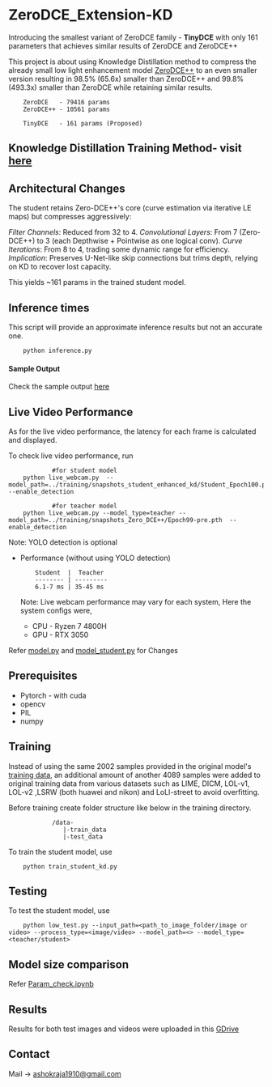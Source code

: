 
# ZeroDCE_Extension-KD

Introducing the smallest variant of ZeroDCE family - **TinyDCE** with only 161 parameters that achieves similar results of ZeroDCE and ZeroDCE++

This project is about using Knowledge Distillation method to compress the already small low light enhancement model [ZeroDCE++](https://github.com/Li-Chongyi/Zero-DCE_extension.git) to an even smaller version resulting in 98.5% (65.6x) smaller than ZeroDCE++ and 99.8% (493.3x) smaller than ZeroDCE while retaining similar results.

        ZeroDCE   - 79416 params
        ZeroDCE++ - 10561 params

        TinyDCE   - 161 params (Proposed)

## Knowledge Distillation Training Method- visit [here](https://github.com/Ashok-19/TinyDCE/blob/bbd0cb20cf0a780499f56cc79b709ebac495b40e/sample_output.txt)

## Architectural Changes
The student retains Zero-DCE++'s core (curve estimation via iterative LE maps) but compresses aggressively:

_Filter Channels_: Reduced from 32 to 4.
_Convolutional Layers_: From 7 (Zero-DCE++) to 3 (each Depthwise + Pointwise as one logical conv).
_Curve Iterations_: From 8 to 4, trading some dynamic range for efficiency.
_Implication_: Preserves U-Net-like skip connections but trims depth, relying on KD to recover lost capacity.

This yields ~161 params in the trained student model.



## Inference times

This script will provide an approximate inference results but not an accurate one.

        python inference.py 

#### Sample Output

Check the sample output [here](https://github.com/Ashok-19/TinyDCE/blob/bbd0cb20cf0a780499f56cc79b709ebac495b40e/sample_output.txt)

## Live Video Performance

As for the live video performance, the latency for each frame is calculated and displayed.

To check live video performance, run

                #for student model
        python live_webcam.py  --model_path=../training/snapshots_student_enhanced_kd/Student_Epoch100.pth  --enable_detection

                #for teacher model
        python live_webcam.py --model_type=teacher --model_path=../training/snapshots_Zero_DCE++/Epoch99-pre.pth  --enable_detection

Note: YOLO detection is optional

* Performance (without using YOLO detection)
  
          Student  |  Teacher
          -------- | ---------
          6.1-7 ms | 35-45 ms

  Note: Live webcam performance may vary for each system, Here the system configs were,
  * CPU - Ryzen 7 4800H
  * GPU - RTX 3050
          

Refer [model.py](https://github.com/Ashok-19/TinyDCE/blob/c6e33399ecc731c8d72d6760062a3ca86d126113/models/model.py) and [model_student.py](https://github.com/Ashok-19/TinyDCE/blob/c6e33399ecc731c8d72d6760062a3ca86d126113/models/model_student.py) for Changes

## Prerequisites

* Pytorch - with cuda 
* opencv
* PIL
* numpy

## Training

Instead of using the same 2002 samples provided in the original model's [training data](https://github.com/Li-Chongyi/Zero-DCE_extension/tree/09f202b690f82da939b8e6ec8535960ae97ad8bd/Zero-DCE%2B%2B/data), an additional amount of another 4089 samples were added to original training data from various datasets such as LIME, DICM, LOL-v1, LOL-v2 ,LSRW (both huawei and nikon) and LoLI-street to avoid overfitting.


Before training create folder structure like below in the training directory.

                /data-
                   |-train_data
                   |-test_data


To train the student model, use

        python train_student_kd.py


## Testing

To test the student model, use

        python low_test.py --input_path=<path_to_image_folder/image or video> --process_type=<image/video> --model_path=<> --model_type=<teacher/student>


## Model size comparison

Refer [Param_check.ipynb]()

## Results

Results for both test images and videos were uploaded in this [GDrive]()


## Contact

Mail -> ashokraja1910@gmail.com

